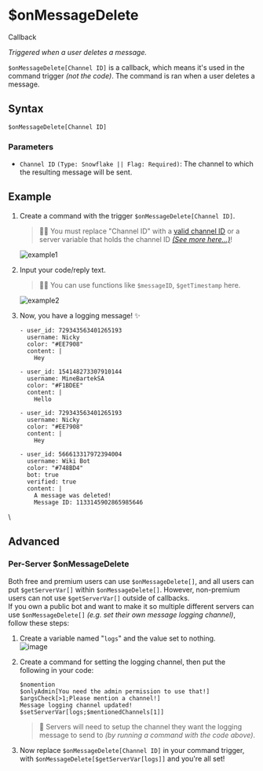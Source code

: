 # $onMessageDelete
<div class="functionTags">
  <span id="CallbackTag">Callback</span>
</div>

*Triggered when a user deletes a message.*

`$onMessageDelete[Channel ID]` is a callback, which means it's used in the command trigger *(not the code)*. The command is ran when a user deletes a message.

## Syntax 
```
$onMessageDelete[Channel ID]
```

### Parameters
- `Channel ID` `(Type: Snowflake || Flag: Required)`: The channel to which the resulting message will be sent.

## Example
1. Create a command with the trigger `$onMessageDelete[Channel ID]`.
    > 🧙‍♂️ You must replace "Channel ID" with a [valid channel ID](https://support.discord.com/hc/en-us/articles/206346498-Where-can-I-find-my-User-Server-Message-ID-) or a server variable that holds the channel ID [*(See more here...)*](#advanced)!
  
    ![example1](https://github.com/NilPointer-Software/bdfd-wiki/assets/111157596/b722b5b7-35f8-4682-a118-b17916978c2a)

2. Input your code/reply text.
    > 🧙‍♂️ You can use functions like `$messageID`, `$getTimestamp` here.

    ![example2](https://github.com/NilPointer-Software/bdfd-wiki/assets/111157596/027aa71a-9051-4b78-bbc7-3149424fe91b)

3. Now, you have a logging message! ✨
   ``` discord yaml
   - user_id: 729343563401265193
     username: Nicky
     color: "#EE7908"
     content: |
       Hey

   - user_id: 154148273307910144
     username: MineBartekSA
     color: "#F1BDEE"
     content: |
       Hello
   ```
   
   ``` discord yaml
   - user_id: 729343563401265193
     username: Nicky
     color: "#EE7908"
     content: |
       Hey

   - user_id: 566613317972394004
     username: Wiki Bot
     color: "#748BD4"
     bot: true
     verified: true
     content: |
       A message was deleted!
       Message ID: 1133145902865985646
   ```

\
## Advanced
### Per-Server $onMessageDelete
Both free and premium users can use `$onMessageDelete[]`, and all users can put `$getServerVar[]` within `$onMessageDelete[]`. However, non-premium users can not use `$getServerVar[]` outside of callbacks.\
If you own a public bot and want to make it so multiple different servers can use `$onMessageDelete[]` *(e.g. set their own message logging channel)*, follow these steps:

1. Create a variable named "`logs`" and the value set to nothing.\
![image](https://github.com/NilPointer-Software/bdfd-wiki/assets/111157596/dae381e3-4fe0-4e5f-9cc8-e18d0f56215f)

2. Create a command for setting the logging channel, then put the following in your code:
    ```
    $nomention
    $onlyAdmin[You need the admin permission to use that!]
    $argsCheck[>1;Please mention a channel!]
    Message logging channel updated!
    $setServerVar[logs;$mentionedChannels[1]]
    ```

    > 📝 Servers will need to setup the channel they want the logging message to send to *(by running a command with the code above)*.

3. Now replace `$onMessageDelete[Channel ID]` in your command trigger, with `$onMessageDelete[$getServerVar[logs]]` and you're all set!

